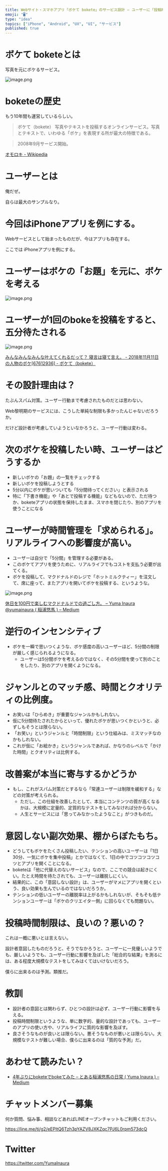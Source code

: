 ```yaml
---
title: Webサイト・スマホアプリ「ボケて bokete」のサービス設計 – ユーザーに「投稿時間」の制限を与えると、ユーザー行動はどう変わるか。 
emoji: "🖥"
type: "idea"
topics: ["iPhone", "Android", "UX", "UI", "サービス"]
published: true
---
```


# ボケて boketeとは

写真を元にボケるサービス。

![image.png](https://qiita-image-store.s3.amazonaws.com/0/89618/72c53c61-c97f-aa6c-feb7-d53ae7645e60.png)


# boketeの歴史

もう10年間も運営しているらしい。

>ボケて（bokete）
>写真やテキストを投稿するオンラインサービス。写真とテキストで、いわゆる「ボケ」を表現する所が最大の特徴である。

>2008年9月サービス開始。

[オモロキ - Wikipedia](https://ja.wikipedia.org/wiki/%E3%82%AA%E3%83%A2%E3%83%AD%E3%82%AD)

# ユーザーとは

俺だぜ。

自らは最大のサンプルなり。

# 今回はiPhoneアプリを例にする。

Webサービスとして始まったものだが、今はアプリも存在する。

ここでは iPhoneアプリを例にする。

# ユーザーはボケの「お題」を元に、ボケを考える

![image.png](https://qiita-image-store.s3.amazonaws.com/0/89618/ca27cb26-cbcb-b878-3c91-81cdc2fe54c3.png)

# ユーザーが1回のbokeを投稿をすると、五分待たされる


![image.png](https://qiita-image-store.s3.amazonaws.com/0/89618/ab8a7a34-5e27-1118-46ef-ee5829686e66.png)

[みんなみんなみんな叶えてくれるだって？ 寝言は寝て言え。 - 2018年11月11日の人物のボケ[67612936] - ボケて（bokete）](https://bokete.jp/boke/67612936)

# その設計理由は？

たぶんスパム対策。ユーザー行動まで考慮されたものだとは思わない。

Web黎明期のサービスには、こうした単純な制限も多かったんじゃないだろうか。

だけど設計者が考慮していようといなかろうと、ユーザー行動は変わる。

# 次のボケを投稿したい時、ユーザーはどうするか

- 新しいボケの「お題」の一覧をチェックする
- 新しいボケを投稿しようとする
- 5分以内にボケが思いついても「5分間待ってください」と表示される
- 特に「下書き機能」や「あとで投稿する機能」などもないので、ただ待つか、boketeアプリの状態を保持したまま、スマホを閉じたり、別のアプリを使うことになる

# ユーザーが時間管理を「求められる」。リアルライフへの影響度が高い。

- ユーザーは自分で「5分間」を管理する必要がある。
- このボケてアプリを使うために、リアルライフでもコストを支払う必要が出てくる。
- ボケを投稿して、マクドナルドのレジで「ホットミルクティー」を注文して、席に座って、またアプリを開いてボケを投稿する、というような。

![image.png](https://qiita-image-store.s3.amazonaws.com/0/89618/2b1b96e7-28b6-452c-a7bd-993fb684a66c.png)



[休日を100円で楽しむマクドナルドでの過ごし方。 – Yuma Inaura @yumainaura ( 稲浦悠馬 ) – Medium](https://medium.com/@YumaInaura/%E4%BC%91%E6%97%A5%E3%82%92100%E5%86%86%E3%81%A7%E6%A5%BD%E3%81%97%E3%82%80%E3%83%9E%E3%82%AF%E3%83%89%E3%83%8A%E3%83%AB%E3%83%89%E3%81%A7%E3%81%AE%E9%81%8E%E3%81%94%E3%81%97%E6%96%B9-ddf2ef64a16b)

# 逆行のインセンシティブ

- ボケを一瞬で思いつくような、ボケ感度の高いユーザーほど、5分間の制限が厳しく感じられるようになる。
  - ユーザーは5分間ボケを考えるのではなく、その5分間を使って別のことをしたり、別のアプリを開くようになる。


# ジャンルとのマッチ感、時間とクオリティの比例度。

- お笑いは「ひらめき」が重要なジャンルかもしれない。
- 仮に5分間待たされたからといって、優れたボケが思いつくかというと、必ずしもそうとは限らない。
- 「お笑い」というジャンルと「時間制限」という仕組みは、ミスマッチなのかもしれない。
- これが仮に「お絵かき」というジャンルであれば、かなりのレベルで「かけた時間」とクオリティは比例する。


# 改善案が本当に寄与するかどうか

- もし、これがスパム対策だとするなら「常連ユーザーは制限を緩和する」などの対策が考えられる。
  - ただし、この仕組を改善したとして、本当にコンテンツの質が高くなるかは、大規模に定量的、定質的なテストをしてみなければ分からない。
  - 人生とサービスには「思ってみなかったようなこと」がつきものだ。

# 意図しない副次効果、棚からぼたもち。

- どうしてもボケをたくさん投稿したい、テンションの高いユーザーは「1日30分、一気にボケを集中投稿」とかではなくて、1日の中でコツコツコツコツとアプリを開くことになる。
- boketeは「他に代替えのないサービス」なので、ここでの競合は起きにくい。たとえ時間を待たされても、ユーザーは離脱しにくい。
- 結果的に、この「意図しない設計」は、ユーザーがマメにアプリを開くという、良い効果も生んでいるのではないだろうか。
- テンションの低いユーザーの離脱率は上がるかもしれないが、そもそも低テンションユーザーは「ボケのクリエイター側」に回らなくても問題ない。

# 投稿時間制限は、良いの？悪いの？

これは一概に悪いとは言えない。

設計者意図したものだろうと、そうでなかろうと、ユーザーに一見優しいようでも、厳しいようでも、ユーザー行動に影響を及ぼした「総合的な結果」を測るには、ある程度大規模なテストをしてみはくてはいけないだろう。

僕らに出来るのは予測。類推だ。

# 教訓

- 設計者の意図とは関わらず、ひとつの設計は必ず、ユーザー行動に影響を与える。
- 投稿時間制限というような、単に数字的、量的な設計であっても、ユーザーのアプリの使い方や、リアルライフに質的な影響を及ぼす。
- 良さそうなものが良いとは限らない。悪そうなものが悪いとは限らない。大規模なテストが難しい場合、僕らに出来るのは「質的な予測」だ。

# あわせて読みたい？

- [4年ぶりにboketeでbokeてみた – とある稲浦悠馬の日常 ( Yuma Inaura ) – Medium](https://medium.com/yumainaura/4%E5%B9%B4%E3%81%B6%E3%82%8A%E3%81%ABbokete%E3%81%A7boke%E3%81%A6%E3%81%BF%E3%81%9F-e0acccb96114)








<!-- Update From Qiita API -->

# チャットメンバー募集


何か質問、悩み事、相談などあればLINEオープンチャットもご利用ください。

https://line.me/ti/g2/eEPltQ6Tzh3pYAZV8JXKZqc7PJ6L0rpm573dcQ





# Twitter


https://twitter.com/YumaInaura


<!-- Update From Qiita API -->


